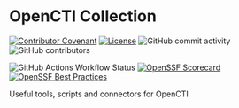 # OpenCTI Collection

[![Contributor Covenant](https://img.shields.io/badge/Contributor%20Covenant-2.1-4baaaa.svg)](https://github.com/dafneb/.github/blob/main/.github/CODE_OF_CONDUCT.md) 
[![License](https://img.shields.io/badge/License-MIT-4baaaa.svg)](https://github.com/dafneb/.github/blob/main/LICENSE)
![GitHub commit activity](https://img.shields.io/github/commit-activity/w/dafneb/opencti_collection)
![GitHub contributors](https://img.shields.io/github/contributors/dafneb/opencti_collection)

![GitHub Actions Workflow Status](https://img.shields.io/github/actions/workflow/status/dafneb/opencti_collection/snyk-container-scan.yml?label=snyk-container)
[![OpenSSF Scorecard](https://api.scorecard.dev/projects/github.com/dafneb/opencti_collection/badge)](https://scorecard.dev/viewer/?uri=github.com/dafneb/opencti_collection)
[![OpenSSF Best Practices](https://www.bestpractices.dev/projects/10544/badge)](https://www.bestpractices.dev/projects/10544)

Useful tools, scripts and connectors for OpenCTI
